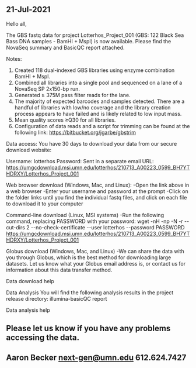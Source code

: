 ## 21-Jul-2021

Hello all,

The GBS fastq data for project Lotterhos_Project_001 (GBS: 122 Black Sea Bass DNA samples - BamHI + MspI) is now available.  Please find the NovaSeq summary and BasicQC report attached.

Notes:
1) Created 118 dual-indexed GBS libraries using enzyme combination BamHI + MspI.
2) Combined all libraries into a single pool and sequenced on a lane of a NovaSeq SP 2x150-bp run.
3) Generated ≥ 375M pass filter reads for the lane.
4) The majority of expected barcodes and samples detected.  There are a handful of libraries with low/no coverage and the library creation process appears to have failed and is likely related to low input mass.
5) Mean quality scores ≥Q30 for all libraries.
6) Configuration of data reads and a script for trimming can be found at the following link: https://bitbucket.org/jgarbe/gbstrim

Data access:
You have 30 days to download your data from our secure download website:

Username: lotterhos
Password: Sent in a separate email
URL: https://umgcdownload.msi.umn.edu/lotterhos/210713_A00223_0599_BH7YTHDRXY/Lotterhos_Project_001

Web browser download (Windows, Mac, and Linux):
-Open the link above in a web browser
-Enter your username and password at the prompt
-Click on the folder links until you find the individual fastq files, and click on each file to download it to your computer

Command-line download (Linux, MSI systems)
-Run the following command, replacing PASSWORD with your password:
wget -nH -np -N -r --cut-dirs 2 --no-check-certificate --user lotterhos --password PASSWORD https://umgcdownload.msi.umn.edu/lotterhos/210713_A00223_0599_BH7YTHDRXY/Lotterhos_Project_001

Globus download (Windows, Mac, and Linux)
-We can share the data with you through Globus, which is the best method for downloading large datasets. Let us know what your Globus email address is, or contact us for information about this data transfer method.

Data download help

Data Analysis
You will find the following analysis results in the project release directory:
illumina-basicQC report

Data analysis help

Please let us know if you have any problems accessing the data.
---------------------------
Aaron Becker
next-gen@umn.edu
612.624.7427
---------------------------
